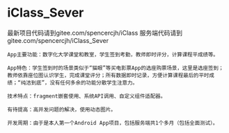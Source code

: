 # iClass_Sever
最新项目代码请到gitee.com/spencercjh/iClass 服务端代码请到gitee.com/spencercjh/iClass_Sever
	
	App主要功能：数字化大学课堂和教室，学生签到考勤，教师即时评分，计算课程平成绩等。
	
	App特色：学生签到时的场景类似于“猫眼”等买电影票App的选座购票场景，这里是选座签到；教师依靠座位图认识学生，完成课堂评分；所有数据即时记录，方便计算课程最后的平时成绩；“纯洁到底”，没有任何多余的功能分散学生注意力。
	
	技术特点：fragment嵌套使用、系统API调用、自定义组件适配器。

	有待提高：高并发问题的解决，使用动态图片。

	开发周期：由于是本人第一个Android App项目，包括服务端共1个多月（包括全面测试）。
	
